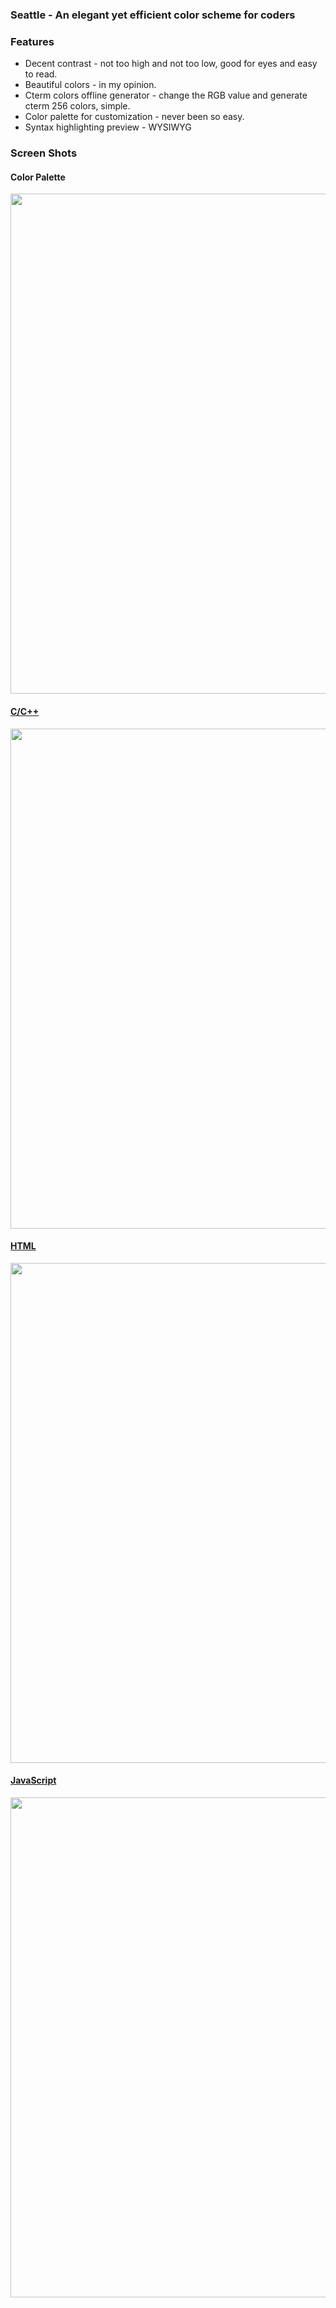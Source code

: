 ### Seattle - An elegant yet efficient color scheme for coders

### Features
 * Decent contrast - not too high and not too low, good for eyes and easy to read.
 * Beautiful colors - in my opinion.
 * Cterm colors offline generator - change the RGB value and generate cterm 256 colors, simple.
 * Color palette for customization - never been so easy.
 * Syntax highlighting preview - WYSIWYG

### Screen Shots
#### Color Palette
<a href="url"><img src="https://cloud.githubusercontent.com/assets/841602/18620185/3459bdbe-7dc2-11e6-8d6a-d33499c75de2.png" width="800">
#### C/C++
<a href="url"><img src="https://cloud.githubusercontent.com/assets/841602/18620190/468c01f4-7dc2-11e6-8ef0-76a6a5d94452.png" width="800">
#### HTML
<a href="url"><img src="https://cloud.githubusercontent.com/assets/841602/18620192/4c8ed1e4-7dc2-11e6-80e2-7612761f6c67.png" width="800">
#### JavaScript
<a href="url"><img src="https://cloud.githubusercontent.com/assets/841602/18620194/50e0d274-7dc2-11e6-9c63-33e9b73b3494.png" width="800">
